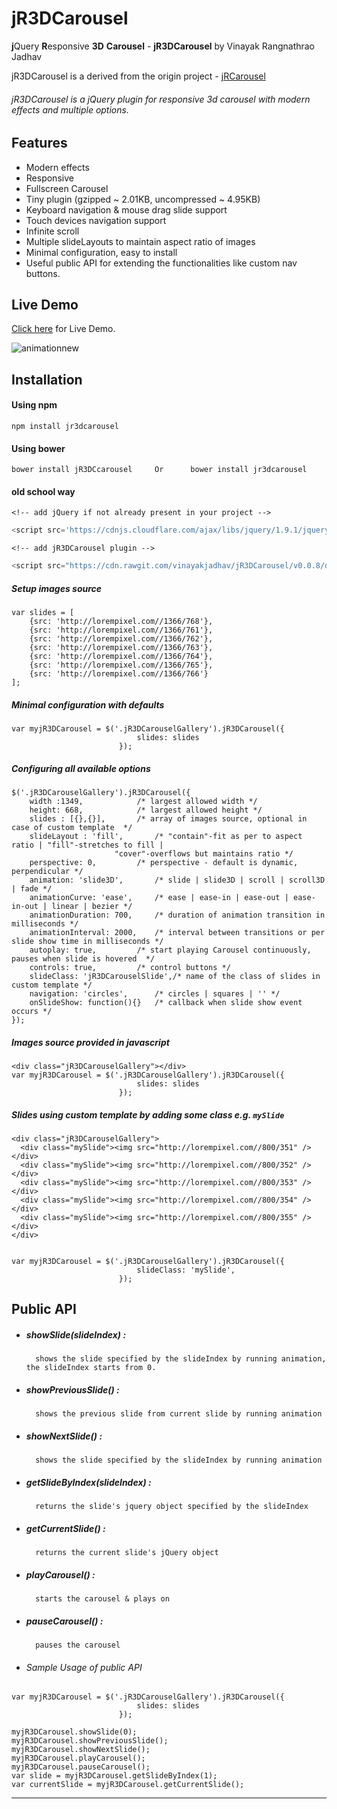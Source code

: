 # jR3DCarousel
**j**Query **R**esponsive **3D** **Carousel** - __jR3DCarousel__ by Vinayak Rangnathrao Jadhav

jR3DCarousel is a derived from the origin project - [jRCarousel](https://github.com/vinayakjadhav/jRCarousel)

###### jR3DCarousel is a jQuery plugin for responsive 3d carousel with modern effects and multiple options.

## Features
- Modern effects
- Responsive
- Fullscreen Carousel
- Tiny plugin (gzipped ~ 2.01KB, uncompressed ~ 4.95KB)
- Keyboard navigation & mouse drag slide support
- Touch devices navigation support
- Infinite scroll
- Multiple slideLayouts to maintain aspect ratio of images
- Minimal configuration, easy to install
- Useful public API for extending the functionalities like custom nav buttons.
 
## Live Demo
   [Click here](http://vinayakjadhav.github.io/jR3DCarousel/) for Live Demo.

   ![animationnew](https://cloud.githubusercontent.com/assets/7734229/11457324/f46c4d30-96cb-11e5-9281-b0141721b755.gif)

## Installation
#### Using npm
``` 
npm install jr3dcarousel
```

#### Using bower
```
bower install jR3DCcarousel		Or		bower install jr3dcarousel
```

#### old school way

	<!-- add jQuery if not already present in your project -->
``` javascript
<script src='https://cdnjs.cloudflare.com/ajax/libs/jquery/1.9.1/jquery.min.js'></script>
```
	<!-- add jR3DCarousel plugin -->
``` javascript
<script src="https://cdn.rawgit.com/vinayakjadhav/jR3DCarousel/v0.0.8/dist/jR3DCarousel.min.js"></script>
```

##### Setup images source
```
var slides = [
	{src: 'http://lorempixel.com//1366/768'},
	{src: 'http://lorempixel.com//1366/761'},
	{src: 'http://lorempixel.com//1366/762'},
	{src: 'http://lorempixel.com//1366/763'},
	{src: 'http://lorempixel.com//1366/764'},
	{src: 'http://lorempixel.com//1366/765'},
	{src: 'http://lorempixel.com//1366/766'}
];
```

##### Minimal configuration with defaults
```
var myjR3DCarousel = $('.jR3DCarouselGallery').jR3DCarousel({
							slides: slides
						});
```

##### Configuring all available options
```
$('.jR3DCarouselGallery').jR3DCarousel({
 	width :1349,			/* largest allowed width */
	height: 668,			/* largest allowed height */
	slides : [{},{}], 		/* array of images source, optional in case of custom template  */
	slideLayout : 'fill', 		/* "contain"-fit as per to aspect ratio | "fill"-stretches to fill |
					   "cover"-overflows but maintains ratio */
	perspective: 0,			/* perspective - default is dynamic, perpendicular */
	animation: 'slide3D', 		/* slide | slide3D | scroll | scroll3D | fade */
	animationCurve: 'ease',		/* ease | ease-in | ease-out | ease-in-out | linear | bezier */
	animationDuration: 700,		/* duration of animation transition in milliseconds */
	animationInterval: 2000,	/* interval between transitions or per slide show time in milliseconds */
	autoplay: true,			/* start playing Carousel continuously, pauses when slide is hovered  */
	controls: true,			/* control buttons */
	slideClass: 'jR3DCarouselSlide',/* name of the class of slides in custom template */
	navigation: 'circles',		/* circles | squares | '' */
	onSlideShow: function(){}	/* callback when slide show event occurs */
});
```
##### Images source provided in javascript
```
<div class="jR3DCarouselGallery"></div>
var myjR3DCarousel = $('.jR3DCarouselGallery').jR3DCarousel({
							slides: slides
						});
```

##### Slides using custom template by adding some class e.g. `mySlide`
```
<div class="jR3DCarouselGallery">
  <div class="mySlide"><img src="http://lorempixel.com//800/351" /></div>
  <div class="mySlide"><img src="http://lorempixel.com//800/352" /></div>
  <div class="mySlide"><img src="http://lorempixel.com//800/353" /></div>
  <div class="mySlide"><img src="http://lorempixel.com//800/354" /></div>
  <div class="mySlide"><img src="http://lorempixel.com//800/355" /></div>
</div>


var myjR3DCarousel = $('.jR3DCarouselGallery').jR3DCarousel({
							slideClass: 'mySlide',
						});

```
## Public API
- ##### showSlide(slideIndex) 	:
		shows the slide specified by the slideIndex by running animation, the slideIndex starts from 0.

- ##### showPreviousSlide()		:
		shows the previous slide from current slide by running animation

- ##### showNextSlide()		:
		shows the slide specified by the slideIndex by running animation

- ##### getSlideByIndex(slideIndex)	:
		returns the slide's jquery object specified by the slideIndex

- ##### getCurrentSlide()		:
		returns the current slide's jQuery object
		
- ##### playCarousel()		:
		starts the carousel & plays on
		
- ##### pauseCarousel()		:
		pauses the carousel

- ###### Sample Usage of public API
```
var myjR3DCarousel = $('.jR3DCarouselGallery').jR3DCarousel({
							slides: slides
						});

myjR3DCarousel.showSlide(0);
myjR3DCarousel.showPreviousSlide();
myjR3DCarousel.showNextSlide();
myjR3DCarousel.playCarousel();
myjR3DCarousel.pauseCarousel();
var slide = myjR3DCarousel.getSlideByIndex(1);
var currentSlide = myjR3DCarousel.getCurrentSlide();
```
------------------------------------------------------------------------------------------------------------------
